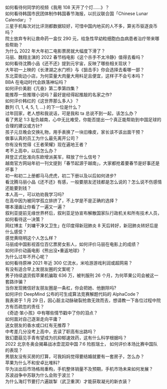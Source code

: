如何看待何同学的视频《我用 108 天开了个灯......》？  
如何看待韩国市民团体制作韩国春节海报，以抗议联合国「Chinese Lunar Calendar」？  
三星手机每次对比评测都数据较好，可惜中国内地买的人不多，算劣币驱逐良币吗？  
院士放弃专利让救命药一盒仅 290 元，给急性早幼粒细胞白血病患者治疗带来哪些帮助？  
为什么 2022 年大年初二电影票房就大幅度下滑了？  
马丽、魏翔主演的 2022 春节档电影《这个杀手不太冷静》值得去看吗？  
如何看待沈腾小品《还不还》提到元宇宙，反映了哪些相关现状？  
大年初一上映的《长津湖之水门桥》与《狙击手》你会选择去看哪一部？  
东北菜街边小店，为何菜量大肉量大用料足且便宜，这样子不会亏本吗？  
BBA 在电动时代会跌落神坛吗？  
如何评价美剧《亢奋》第二季第四集？  
能推荐一些推理小说吗？最好是经得起推敲的名家之作?  
如何评价韩红的《这世界那么多人》？  
数列 {1, 1, 4, 5, 1, …} 的下一位是什么？  
过年回家，老人想和我说话，可是我和 ta 总说不到一起，该怎么办？  
看了男足 1:3 耻负越南，心中无比难受，你能否提出一个真正能帮助到中国足球的合理的建议或方针?  
孩子元旦晚会交换礼物，用手表换了一块旧橡皮，家长该不该出面干预？  
做事认真的员工为什么最先离开公司？  
你有没有觉得《王者荣耀》现在遍地王者？  
考不上高中，以后怎么办？  
拜登正式批准向东欧增派美军，释放了什么信号？  
越南官方网站年初一刊文提到「春节起源于越南」，大家都抢着要春节是好事还是坏事？  
初一和初二上册都马马虎虎，初二下册以及以后如何进步?  
看沈腾马丽小品《还不还》有感，一般要朋友还钱都是怎么说的？怎么说不伤感情还能要到钱？  
本人高一，可以劝劝我学习吗?  
在高中因为被同学孤立排挤了，不上学是不是正确的选择？  
哪本漫画让你看了一遍又一遍？  
叙利亚提前无缘世界杯后，叙利亚足协宣布解散国家队行政机关和所有技术人员，如何看待这一决策？  
网红博主「刘墉干净又卫生」在印度得新冠肺炎 8 天后转好，新冠肺炎转好后是什么感受？  
感觉黄晓明这个人怎么样？  
马丽成中国影视首位百亿票房女影人，如何评价马丽在电影上的成绩？  
如何评价动画电影《熊出没•重返地球》？  
为什么过年不开心呢？  
如何看待原神 2021 年近 300 亿流水，米哈游游戏利润或超网易？  
有没有适合早上发朋友圈的文案呢？  
男子持续退货假苹果机骗取 636 万，被判服刑 26 个月，为何苹果公司会被这一套路诈骗？  
当你发现微信好友朋友圈是一条杠，你会把她、他删除吗?  
如何评价 DeepMind 公布的可生成算法竞赛解题代码的 AlphaCode？  
我表弟于 1 月 29 日，因心脏主动脉破裂抢救无效而去，想请教一下各位过程中院方有否疏忽的责任？  
《奇迹·笨小孩》中有哪些情节戳中了你的泪点？  
如何面对自己逐渐走向平庸？  
送女朋友的香水或口红有无推荐？  
中考差几分没考上高中，去读了职高有出路吗？  
致幻蘑菇见手青有望成为抗抑郁速效药，这有什么科学根据吗？  
2022 北京冬奥会揭幕战冰壶混双中国 7:6 险胜瑞士， 如何评价本场比赛中国队的表现？  
男朋友没有买房的打算，可我妈妈觉得要结婚就要有一套房子，怎么办？  
苹果为什么不和安卓比堆料?  
华为淡出后市场格局重构，手机整体销量不及预期，手机市场未来如何发展？  
苏波战争中苏联为什么会败于波兰？  
为什么海灯节要打六遍跋掣（武卫重溟）才能获取凝光的新衣装？  
